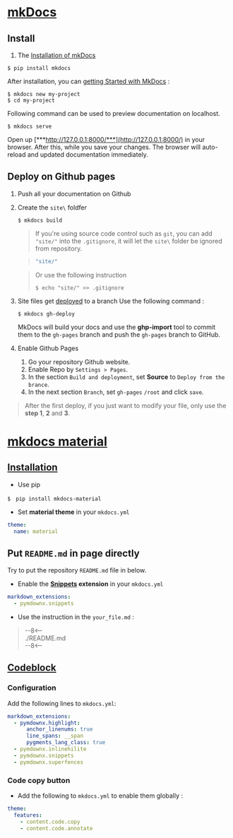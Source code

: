 # [mkDocs](https://www.mkdocs.org/)
## Install
1. The [Installation of mkDocs](https://www.mkdocs.org/getting-started/)
```
$ pip install mkdocs
```
After installation, you can [getting Started with MkDocs](https://www.mkdocs.org/getting-started/) :
```
$ mkdocs new my-project
$ cd my-project
```
Following command can be used to preview documentation on localhost.
```
$ mkdocs serve
```
Open up [***http://127.0.0.1:8000/***](http://127.0.0.1:8000/) in your browser.
After this, while you save your changes.
The browser will auto-reload and updated documentation immediately.

## Deploy on Github pages
1. Push all your documentation on Github
2. Create the `site\` foldfer
    ```
    $ mkdocs build
    ```

     > If you're using source code control such as `git`, you can add `"site/"` into the `.gitignore`, it will let the `site\` folder be ignored from repository.

     > ```yaml title=".gitignore"
     > "site/"
     > ```

     > Or use the following instruction 
     > ```
     > $ echo "site/" >> .gitignore
     > ```

3. Site files get [deployed](https://www.mkdocs.org/user-guide/deploying-your-docs/) to a branch
Use the following command :
    ```
    $ mkdocs gh-deploy
    ```
    MkDocs will build your docs and use the **ghp-import** tool to commit them to the `gh-pages` branch and push the `gh-pages` branch to GitHub.

4. Enable Github Pages 
    1. Go your repository Github website.
    2. Enable Repo by `Settings > Pages`.
    3. In the section `Build and deployment`, set **Source** to `Deploy from the brance`.
    4. In the next section `Branch`, set `gh-pages` `/root` and click `save`.

> After the first deploy, if you just want to modify your file, only use the **step 1**, **2** and **3**.

# [mkdocs material](https://squidfunk.github.io/mkdocs-material/)
## [Installation](https://squidfunk.github.io/mkdocs-material/getting-started/)
* Use pip
```
$　pip install mkdocs-material
```
* Set **material theme** in your `mkdocs.yml` 
```yaml title="mkdocs.yml"
theme:
  name: material
```

## Put `README.md` in page directly
Try to put the repository `README.md` file in below.

* Enable the **[Snippets](https://facelessuser.github.io/pymdown-extensions/extensions/snippets/) extension** in your `mkdocs.yml` 
```yaml title="mkdocs.yml"
markdown_extensions:
  - pymdownx.snippets
```
* Use the instruction in the `your_file.md` :
> --8<--  
> ./README.md  
> --8<--

## [Codeblock](https://squidfunk.github.io/mkdocs-material/reference/code-blocks/) 
### Configuration
Add the following lines to `mkdocs.yml`: <br>

```yaml title="mkdocs.yml"
markdown_extensions:
  - pymdownx.highlight:
      anchor_linenums: true
      line_spans: __span
      pygments_lang_class: true
  - pymdownx.inlinehilite
  - pymdownx.snippets
  - pymdownx.superfences
```
### Code copy button
* Add the following to `mkdocs.yml` to enable them globally :

```yaml title="mkdocs.yml"
theme:
  features:
    - content.code.copy
    - content.code.annotate 
```
